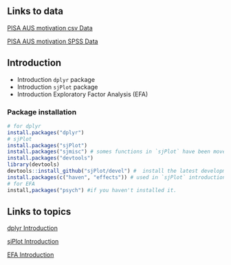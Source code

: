 
Links to data
-------------
[PISA AUS motivation csv Data](https://www.dropbox.com/s/2r5tvgw3wgrauzp/PISA12-AUS-motivation.csv?dl=0)

[PISA AUS motivation SPSS Data](https://www.dropbox.com/s/w6q1z2zo0h6bm5f/PISA12-AUS-motivation.sav?dl=0)


Introduction
-------------

* Introduction `dplyr` package 
* Introduction `sjPlot` package
* Introduction Exploratory Factor Analysis (EFA) 

### Package installation

```r
# for dplyr
install.packages("dplyr") 
# sjPlot
install.packages("sjPlot")
install.packages("sjmisc") # somes functions in `sjPlot` have been moved into the sjmisc-package
install.packages("devtools") 
library(devtools)
devtools::install_github("sjPlot/devel") #  install the latest development snapshot of `sjPlot`
install.packages(c("haven", "effects")) # used in `sjPlot` introduction
# for EFA
install,packages("psych") #if you haven't installed it.
```

Links to topics
--------------------
[dplyr Introduction](https://rawgit.com/JiesiGuo/IPPE_Rcourse/master/dplyr_introduction/dplyr_Jiesi.html)

[sjPlot Introduction](https://rawgit.com/JiesiGuo/IPPE_Rcourse/master/sjPlot_Introduction/sjPlot_Jiesi.html)

[EFA Introduction](https://rawgit.com/JiesiGuo/IPPE_Rcourse/master/EFA_introduction/EFA_Jiesi.html)


